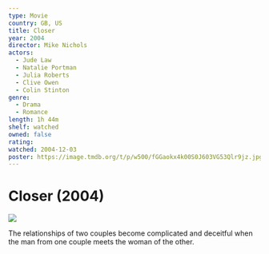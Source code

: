 ```yaml
---
type: Movie
country: GB, US
title: Closer
year: 2004
director: Mike Nichols
actors:
  - Jude Law
  - Natalie Portman
  - Julia Roberts
  - Clive Owen
  - Colin Stinton
genre:
  - Drama
  - Romance
length: 1h 44m
shelf: watched
owned: false
rating:
watched: 2004-12-03
poster: https://image.tmdb.org/t/p/w500/fGGaokx4k00S0J603VG53Qlr9jz.jpg
---
```


# Closer (2004)

![](https://image.tmdb.org/t/p/w500/fGGaokx4k00S0J603VG53Qlr9jz.jpg)

The relationships of two couples become complicated and deceitful when the man from one couple meets the woman of the other.